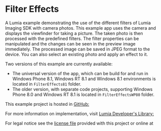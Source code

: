 Filter Effects
==============

A Lumia example demonstrating the use of the different filters of Lumia Imaging
SDK with camera photos. This example app uses the camera and displays the
viewfinder for taking a picture. The taken photo is then processed with the
predefined filters. The filter properties can be manipulated and the changes can
be seen in the preview image immediately. The processed image can be saved in
JPEG format to the device. You can also select an existing photo and apply an
effect to it. 

Two versions of this example are currently available:

* The universal version of the app, which can be build for and run in Windows
  Phone 8.1, Windows RT 8.1 and Windows 8.1 environments is located in
  `FilterEffects81` folder.
* The older version, with separate code projects, supporting Windows Phone 8.0
  and Windows RT 8.1 is located in `FilterEffectsWP80` folder.

This example project is hosted in [GitHub:](https://github.com/Microsoft/filter-effects)

For more information on implementation, visit [Lumia Developer's Library:](http://go.microsoft.com/fwlink/?LinkId=528372)

For legal notice see the [license file](https://github.com/Microsoft/filter-effects/blob/master/Licence.txt) provided with this project or online at

